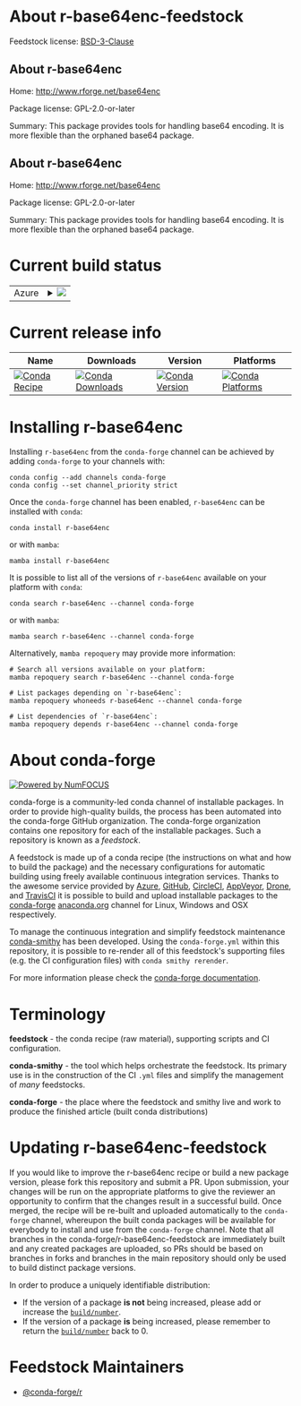 About r-base64enc-feedstock
===========================

Feedstock license: [BSD-3-Clause](https://github.com/conda-forge/r-base64enc-feedstock/blob/main/LICENSE.txt)


About r-base64enc
-----------------

Home: http://www.rforge.net/base64enc

Package license: GPL-2.0-or-later

Summary: This package provides tools for handling base64 encoding. It is more flexible than
the orphaned base64 package.


About r-base64enc
-----------------

Home: http://www.rforge.net/base64enc

Package license: GPL-2.0-or-later

Summary: This package provides tools for handling base64 encoding. It is more flexible than
the orphaned base64 package.


Current build status
====================


<table>
    
  <tr>
    <td>Azure</td>
    <td>
      <details>
        <summary>
          <a href="https://dev.azure.com/conda-forge/feedstock-builds/_build/latest?definitionId=985&branchName=main">
            <img src="https://dev.azure.com/conda-forge/feedstock-builds/_apis/build/status/r-base64enc-feedstock?branchName=main">
          </a>
        </summary>
        <table>
          <thead><tr><th>Variant</th><th>Status</th></tr></thead>
          <tbody><tr>
              <td>linux_64_r_base4.3</td>
              <td>
                <a href="https://dev.azure.com/conda-forge/feedstock-builds/_build/latest?definitionId=985&branchName=main">
                  <img src="https://dev.azure.com/conda-forge/feedstock-builds/_apis/build/status/r-base64enc-feedstock?branchName=main&jobName=linux&configuration=linux%20linux_64_r_base4.3" alt="variant">
                </a>
              </td>
            </tr><tr>
              <td>linux_64_r_base4.4</td>
              <td>
                <a href="https://dev.azure.com/conda-forge/feedstock-builds/_build/latest?definitionId=985&branchName=main">
                  <img src="https://dev.azure.com/conda-forge/feedstock-builds/_apis/build/status/r-base64enc-feedstock?branchName=main&jobName=linux&configuration=linux%20linux_64_r_base4.4" alt="variant">
                </a>
              </td>
            </tr><tr>
              <td>linux_aarch64_r_base4.3</td>
              <td>
                <a href="https://dev.azure.com/conda-forge/feedstock-builds/_build/latest?definitionId=985&branchName=main">
                  <img src="https://dev.azure.com/conda-forge/feedstock-builds/_apis/build/status/r-base64enc-feedstock?branchName=main&jobName=linux&configuration=linux%20linux_aarch64_r_base4.3" alt="variant">
                </a>
              </td>
            </tr><tr>
              <td>linux_aarch64_r_base4.4</td>
              <td>
                <a href="https://dev.azure.com/conda-forge/feedstock-builds/_build/latest?definitionId=985&branchName=main">
                  <img src="https://dev.azure.com/conda-forge/feedstock-builds/_apis/build/status/r-base64enc-feedstock?branchName=main&jobName=linux&configuration=linux%20linux_aarch64_r_base4.4" alt="variant">
                </a>
              </td>
            </tr><tr>
              <td>linux_ppc64le_r_base4.3</td>
              <td>
                <a href="https://dev.azure.com/conda-forge/feedstock-builds/_build/latest?definitionId=985&branchName=main">
                  <img src="https://dev.azure.com/conda-forge/feedstock-builds/_apis/build/status/r-base64enc-feedstock?branchName=main&jobName=linux&configuration=linux%20linux_ppc64le_r_base4.3" alt="variant">
                </a>
              </td>
            </tr><tr>
              <td>linux_ppc64le_r_base4.4</td>
              <td>
                <a href="https://dev.azure.com/conda-forge/feedstock-builds/_build/latest?definitionId=985&branchName=main">
                  <img src="https://dev.azure.com/conda-forge/feedstock-builds/_apis/build/status/r-base64enc-feedstock?branchName=main&jobName=linux&configuration=linux%20linux_ppc64le_r_base4.4" alt="variant">
                </a>
              </td>
            </tr><tr>
              <td>osx_64_r_base4.3</td>
              <td>
                <a href="https://dev.azure.com/conda-forge/feedstock-builds/_build/latest?definitionId=985&branchName=main">
                  <img src="https://dev.azure.com/conda-forge/feedstock-builds/_apis/build/status/r-base64enc-feedstock?branchName=main&jobName=osx&configuration=osx%20osx_64_r_base4.3" alt="variant">
                </a>
              </td>
            </tr><tr>
              <td>osx_64_r_base4.4</td>
              <td>
                <a href="https://dev.azure.com/conda-forge/feedstock-builds/_build/latest?definitionId=985&branchName=main">
                  <img src="https://dev.azure.com/conda-forge/feedstock-builds/_apis/build/status/r-base64enc-feedstock?branchName=main&jobName=osx&configuration=osx%20osx_64_r_base4.4" alt="variant">
                </a>
              </td>
            </tr><tr>
              <td>osx_arm64_r_base4.3</td>
              <td>
                <a href="https://dev.azure.com/conda-forge/feedstock-builds/_build/latest?definitionId=985&branchName=main">
                  <img src="https://dev.azure.com/conda-forge/feedstock-builds/_apis/build/status/r-base64enc-feedstock?branchName=main&jobName=osx&configuration=osx%20osx_arm64_r_base4.3" alt="variant">
                </a>
              </td>
            </tr><tr>
              <td>osx_arm64_r_base4.4</td>
              <td>
                <a href="https://dev.azure.com/conda-forge/feedstock-builds/_build/latest?definitionId=985&branchName=main">
                  <img src="https://dev.azure.com/conda-forge/feedstock-builds/_apis/build/status/r-base64enc-feedstock?branchName=main&jobName=osx&configuration=osx%20osx_arm64_r_base4.4" alt="variant">
                </a>
              </td>
            </tr><tr>
              <td>win_64_r_base4.3</td>
              <td>
                <a href="https://dev.azure.com/conda-forge/feedstock-builds/_build/latest?definitionId=985&branchName=main">
                  <img src="https://dev.azure.com/conda-forge/feedstock-builds/_apis/build/status/r-base64enc-feedstock?branchName=main&jobName=win&configuration=win%20win_64_r_base4.3" alt="variant">
                </a>
              </td>
            </tr><tr>
              <td>win_64_r_base4.4</td>
              <td>
                <a href="https://dev.azure.com/conda-forge/feedstock-builds/_build/latest?definitionId=985&branchName=main">
                  <img src="https://dev.azure.com/conda-forge/feedstock-builds/_apis/build/status/r-base64enc-feedstock?branchName=main&jobName=win&configuration=win%20win_64_r_base4.4" alt="variant">
                </a>
              </td>
            </tr>
          </tbody>
        </table>
      </details>
    </td>
  </tr>
</table>

Current release info
====================

| Name | Downloads | Version | Platforms |
| --- | --- | --- | --- |
| [![Conda Recipe](https://img.shields.io/badge/recipe-r--base64enc-green.svg)](https://anaconda.org/conda-forge/r-base64enc) | [![Conda Downloads](https://img.shields.io/conda/dn/conda-forge/r-base64enc.svg)](https://anaconda.org/conda-forge/r-base64enc) | [![Conda Version](https://img.shields.io/conda/vn/conda-forge/r-base64enc.svg)](https://anaconda.org/conda-forge/r-base64enc) | [![Conda Platforms](https://img.shields.io/conda/pn/conda-forge/r-base64enc.svg)](https://anaconda.org/conda-forge/r-base64enc) |

Installing r-base64enc
======================

Installing `r-base64enc` from the `conda-forge` channel can be achieved by adding `conda-forge` to your channels with:

```
conda config --add channels conda-forge
conda config --set channel_priority strict
```

Once the `conda-forge` channel has been enabled, `r-base64enc` can be installed with `conda`:

```
conda install r-base64enc
```

or with `mamba`:

```
mamba install r-base64enc
```

It is possible to list all of the versions of `r-base64enc` available on your platform with `conda`:

```
conda search r-base64enc --channel conda-forge
```

or with `mamba`:

```
mamba search r-base64enc --channel conda-forge
```

Alternatively, `mamba repoquery` may provide more information:

```
# Search all versions available on your platform:
mamba repoquery search r-base64enc --channel conda-forge

# List packages depending on `r-base64enc`:
mamba repoquery whoneeds r-base64enc --channel conda-forge

# List dependencies of `r-base64enc`:
mamba repoquery depends r-base64enc --channel conda-forge
```


About conda-forge
=================

[![Powered by
NumFOCUS](https://img.shields.io/badge/powered%20by-NumFOCUS-orange.svg?style=flat&colorA=E1523D&colorB=007D8A)](https://numfocus.org)

conda-forge is a community-led conda channel of installable packages.
In order to provide high-quality builds, the process has been automated into the
conda-forge GitHub organization. The conda-forge organization contains one repository
for each of the installable packages. Such a repository is known as a *feedstock*.

A feedstock is made up of a conda recipe (the instructions on what and how to build
the package) and the necessary configurations for automatic building using freely
available continuous integration services. Thanks to the awesome service provided by
[Azure](https://azure.microsoft.com/en-us/services/devops/), [GitHub](https://github.com/),
[CircleCI](https://circleci.com/), [AppVeyor](https://www.appveyor.com/),
[Drone](https://cloud.drone.io/welcome), and [TravisCI](https://travis-ci.com/)
it is possible to build and upload installable packages to the
[conda-forge](https://anaconda.org/conda-forge) [anaconda.org](https://anaconda.org/)
channel for Linux, Windows and OSX respectively.

To manage the continuous integration and simplify feedstock maintenance
[conda-smithy](https://github.com/conda-forge/conda-smithy) has been developed.
Using the ``conda-forge.yml`` within this repository, it is possible to re-render all of
this feedstock's supporting files (e.g. the CI configuration files) with ``conda smithy rerender``.

For more information please check the [conda-forge documentation](https://conda-forge.org/docs/).

Terminology
===========

**feedstock** - the conda recipe (raw material), supporting scripts and CI configuration.

**conda-smithy** - the tool which helps orchestrate the feedstock.
                   Its primary use is in the construction of the CI ``.yml`` files
                   and simplify the management of *many* feedstocks.

**conda-forge** - the place where the feedstock and smithy live and work to
                  produce the finished article (built conda distributions)


Updating r-base64enc-feedstock
==============================

If you would like to improve the r-base64enc recipe or build a new
package version, please fork this repository and submit a PR. Upon submission,
your changes will be run on the appropriate platforms to give the reviewer an
opportunity to confirm that the changes result in a successful build. Once
merged, the recipe will be re-built and uploaded automatically to the
`conda-forge` channel, whereupon the built conda packages will be available for
everybody to install and use from the `conda-forge` channel.
Note that all branches in the conda-forge/r-base64enc-feedstock are
immediately built and any created packages are uploaded, so PRs should be based
on branches in forks and branches in the main repository should only be used to
build distinct package versions.

In order to produce a uniquely identifiable distribution:
 * If the version of a package **is not** being increased, please add or increase
   the [``build/number``](https://docs.conda.io/projects/conda-build/en/latest/resources/define-metadata.html#build-number-and-string).
 * If the version of a package **is** being increased, please remember to return
   the [``build/number``](https://docs.conda.io/projects/conda-build/en/latest/resources/define-metadata.html#build-number-and-string)
   back to 0.

Feedstock Maintainers
=====================

* [@conda-forge/r](https://github.com/conda-forge/r/)

